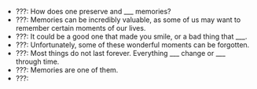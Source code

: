 - ???: How does one preserve and ___ memories?
- ???: Memories can be incredibly valuable, as some of us may want to remember certain moments of our lives.
- ???: It could be a good one that made you smile, or a bad thing that ___.
- ???: Unfortunately, some of these wonderful moments can be forgotten.
- ???: Most things do not last forever. Everything ___ change or ___ through time.
- ???: Memories are one of them.
- ???: